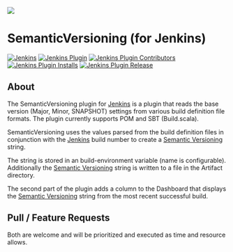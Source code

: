 [![][ButlerImage]][Jenkins]

SemanticVersioning (for Jenkins)
==========

[![Jenkins](https://ci.jenkins.io/job/Plugins/job/semantic-versioning-plugin/job/master/badge/icon)](https://ci.jenkins.io/job/Plugins/job/semantic-versioning-plugin/job/master/)
[![Jenkins Plugin](https://img.shields.io/jenkins/plugin/v/semantic-versioning-plugin.svg)](https://plugins.jenkins.io/semantic-versioning-plugin)
[![Jenkins Plugin Contributors](https://img.shields.io/github/contributors/jenkinsci/semantic-versioning-plugin.svg?color=blue)](https://github.com/jenkinsci/semantic-versioning-plugin/graphs/contributors)
[![Jenkins Plugin Installs](https://img.shields.io/jenkins/plugin/i/semantic-versioning-plugin.svg?color=blue&label=installations)](https://github.com/jenkinsci/semantic-versioning-plugin/graphs/contributors)
[![Jenkins Plugin Release](https://img.shields.io/github/release/jenkinsci/semantic-versioning-plugin.svg?label=changelog)](https://github.com/jenkinsci/semantic-versioning-plugin/releases/latest)


About
-----
The SemanticVersioning plugin for [Jenkins] is a plugin that reads the base version (Major, Minor, SNAPSHOT) settings 
from various build definition file formats. The plugin currently supports POM and SBT (Build.scala). 

SemanticVersioning uses the values parsed from the build definition files in conjunction with the 
[Jenkins] build number to create a [Semantic Versioning] string. 

The string is stored in an build-environment variable (name is configurable). Additionally the
 [Semantic Versioning] string is written to a file in the Artifact directory.

The second part of the plugin adds a column to the Dashboard that displays the [Semantic Versioning] string from the 
most recent successful build.

Pull / Feature Requests
-----
Both are welcome and will be prioritized and executed as time and resource allows.

[ButlerImage]: http://jenkins-ci.org/sites/default/files/jenkins_logo.png
[MIT License]: https://github.com/jenkinsci/jenkins/raw/master/LICENSE.txt
[Jenkins]:https://www.jenkins.io/
[Semantic Versioning]:http://semver.org/
